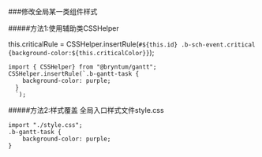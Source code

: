 ###修改全局某一类组件样式

#####方法1:使用辅助类CSSHelper 

this.criticalRule = CSSHelper.insertRule(`#${this.id} .b-sch-event.critical {background-color:${this.criticalColor}}`);

```
import { CSSHelper} from "@bryntum/gantt";
CSSHelper.insertRule(`.b-gantt-task {
    background-color: purple;
  }
  `);
```

#####方法2:样式覆盖
全局入口样式文件style.css
```
import "./style.css";
.b-gantt-task {
    background-color: purple;
}
```

